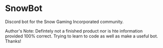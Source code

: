 # SnowBot
Discord bot for the Snow Gaming Incorporated community.

Author's Note:
Defintely not a finished product nor is hte information provided 100% correct.  Trying to learn to code as well as make a useful bot.  Thanks!
